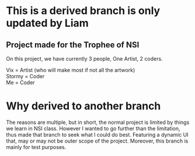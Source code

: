 # This is a derived branch is only updated by Liam

## Project made for the Trophee of NSI

On this project, we have currently 3 people,
One Artist, 2 coders.

Vix = Artist (who will make most if not all the artwork)  
Stormy = Coder  
Me = Coder  


# Why derived to another branch

The reasons are multiple, but in short, the normal project is limited by things we learn in NSI class. However I wanted to go further than the limitation, thus made that branch to seek what I could do best.
Featuring a dynamic UI that, may or may not be outer scope of the project.
Moreover, this branch is mainly for test purposes.
